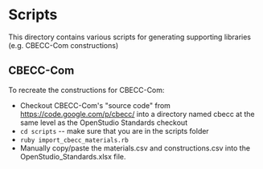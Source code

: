 # Scripts

This directory contains various scripts for generating supporting libraries (e.g. CBECC-Com constructions)

## CBECC-Com

To recreate the constructions for CBECC-Com:

* Checkout CBECC-Com's "source code" from https://code.google.com/p/cbecc/ into a directory named cbecc at the same level as the OpenStudio Standards checkout
* `cd scripts` -- make sure that you are in the scripts folder
* `ruby import_cbecc_materials.rb`
* Manually copy/paste the materials.csv and constructions.csv into the OpenStudio_Standards.xlsx file.